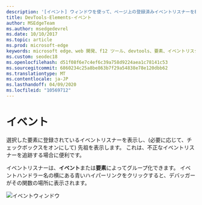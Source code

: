```yaml
---
description: '[イベント] ウィンドウを使って、ページ上の登録済みイベントリスナーを検査する'
title: DevTools-Elements-イベント
author: MSEdgeTeam
ms.author: msedgedevrel
ms.date: 10/10/2017
ms.topic: article
ms.prod: microsoft-edge
keywords: microsoft edge、web 開発、f12 ツール、devtools、要素、イベントリスナー、イベントハンドラー
ms.custom: seodec18
ms.openlocfilehash: d51f08f6e7c4ef6c39a758d9224aea1c78141c53
ms.sourcegitcommit: 6860234c25a8be863b7f29a54838e78e120dbb62
ms.translationtype: MT
ms.contentlocale: ja-JP
ms.lasthandoff: 04/09/2020
ms.locfileid: "10569712"
---
```

# イベント 

選択した要素に登録されているイベントリスナーを表示し、(必要に応じて、チェックボックスをオンにして) 先祖を表示します。 これは、不正なイベントリスナーを追跡する場合に便利です。 

イベントリスナーは、**イベント**または**要素**によってグループ化できます。 イベントハンドラー名の横にある青いハイパーリンクをクリックすると、デバッガーがその関数の場所に表示されます。

![イベントウィンドウ](../media/elements_events.png)
